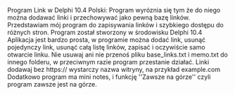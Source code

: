   Program Link w Delphi 10.4 Polski: Program wyróznia się tym że do niego można dodawać linki i przechowywać jako pewną bazę linków. Przedstawiam mój program do zapisywania linków i szybkiego dostępu do różnych stron. Program został stworzony w środowisku Delphi 10.4 Aplikacja jest bardzo prosta, w programie można dodać link, usunąć pojedynczy link, usunąć całą listę linków, zapisać i oczywiście samo otwarcie linku. Nie usuwaj ani nie przenoś pliku base_links.txt i memo.txt do innego folderu, w przeciwnym razie program przestanie działać. Linki dodawaj bez https:// wystarczy nazwa witryny, na przykład example.com Dodatkowo program ma mini notes, i funkcję ''Zawsze na górze'' czyli program zawsze jest na górze. 
